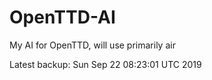 # OpenTTD-AI
My AI for OpenTTD, will use primarily air

Latest backup: Sun Sep 22 08:23:01 UTC 2019
